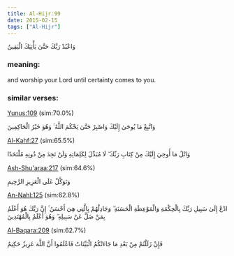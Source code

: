 ```yaml
---
title: Al-Hijr:99
date: 2015-02-15
tags: ["Al-Hijr"]
---
```

وَاعْبُدْ رَبَّكَ حَتَّىٰ يَأْتِيَكَ الْيَقِينُ
### meaning: 
and worship your Lord until certainty comes to you.
### similar verses: 

[Yunus:109](/10/109) (sim:70.0%)

وَاتَّبِعْ مَا يُوحَىٰ إِلَيْكَ وَاصْبِرْ حَتَّىٰ يَحْكُمَ اللَّهُ ۚ وَهُوَ خَيْرُ الْحَاكِمِينَ

[Al-Kahf:27](/18/27) (sim:65.5%)

وَاتْلُ مَا أُوحِيَ إِلَيْكَ مِنْ كِتَابِ رَبِّكَ ۖ لَا مُبَدِّلَ لِكَلِمَاتِهِ وَلَنْ تَجِدَ مِنْ دُونِهِ مُلْتَحَدًا

[Ash-Shu'araa:217](/26/217) (sim:64.6%)

وَتَوَكَّلْ عَلَى الْعَزِيزِ الرَّحِيمِ

[An-Nahl:125](/16/125) (sim:62.8%)

ادْعُ إِلَىٰ سَبِيلِ رَبِّكَ بِالْحِكْمَةِ وَالْمَوْعِظَةِ الْحَسَنَةِ ۖ وَجَادِلْهُمْ بِالَّتِي هِيَ أَحْسَنُ ۚ إِنَّ رَبَّكَ هُوَ أَعْلَمُ بِمَنْ ضَلَّ عَنْ سَبِيلِهِ ۖ وَهُوَ أَعْلَمُ بِالْمُهْتَدِينَ

[Al-Baqara:209](/2/209) (sim:62.7%)

فَإِنْ زَلَلْتُمْ مِنْ بَعْدِ مَا جَاءَتْكُمُ الْبَيِّنَاتُ فَاعْلَمُوا أَنَّ اللَّهَ عَزِيزٌ حَكِيمٌ
